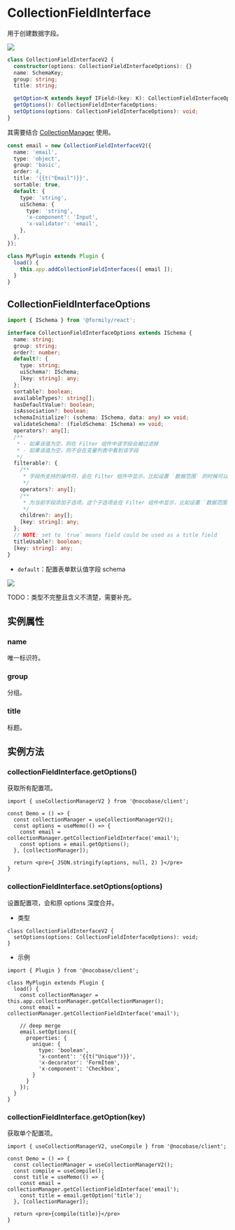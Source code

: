 # CollectionFieldInterface

用于创建数据字段。

![](./images/collection-field-interface.png)

```ts
class CollectionFieldInterfaceV2 {
  constructor(options: CollectionFieldInterfaceOptions): {}
  name: SchemaKey;
  group: string;
  title: string;

  getOption<K extends keyof IField>(key: K): CollectionFieldInterfaceOptions[K]
  getOptions(): CollectionFieldInterfaceOptions;
  setOptions(options: CollectionFieldInterfaceOptions): void;
}
```

其需要结合 [CollectionManager](/core/collection/collection-manager#cmaddcollectionfieldinterfacesinterfaces) 使用。

```ts
const email = new CollectionFieldInterfaceV2({
  name: 'email',
  type: 'object',
  group: 'basic',
  order: 4,
  title: '{{t("Email")}}',
  sortable: true,
  default: {
    type: 'string',
    uiSchema: {
      type: 'string',
      'x-component': 'Input',
      'x-validator': 'email',
    },
  },
});

class MyPlugin extends Plugin {
  load() {
    this.app.addCollectionFieldInterfaces([ email ]);
  }
}
```

## CollectionFieldInterfaceOptions

```ts
import { ISchema } from '@formily/react';

interface CollectionFieldInterfaceOptions extends ISchema {
  name: string;
  group: string;
  order?: number;
  default?: {
    type: string;
    uiSchema?: ISchema;
    [key: string]: any;
  };
  sortable?: boolean;
  availableTypes?: string[];
  hasDefaultValue?: boolean;
  isAssociation?: boolean;
  schemaInitialize?: (schema: ISchema, data: any) => void;
  validateSchema?: (fieldSchema: ISchema) => void;
  operators?: any[];
  /**
   * - 如果该值为空，则在 Filter 组件中该字段会被过滤掉
   * - 如果该值为空，则不会在变量列表中看到该字段
   */
  filterable?: {
    /**
     * 字段所支持的操作符，会在 Filter 组件中显示，比如设置 `数据范围` 的时候可以看见
     */
    operators?: any[];
    /**
     * 为当前字段添加子选项，这个子选项会在 Filter 组件中显示，比如设置 `数据范围` 的时候可以看见
     */
    children?: any[];
    [key: string]: any;
  };
  // NOTE: set to `true` means field could be used as a title field
  titleUsable?: boolean;
  [key: string]: any;
}
```

- `default`：配置表单默认值字段 schema

![](./images/collection-field-interface-form.png)


TODO：类型不完整且含义不清楚，需要补充。

## 实例属性

### name

唯一标识符。

### group

分组。

### title

标题。

## 实例方法

### collectionFieldInterface.getOptions()

获取所有配置项。

```tsx | pure
import { useCollectionManagerV2 } from '@nocobase/client';

const Demo = () => {
  const collectionManager = useCollectionManagerV2();
  const options = useMemo(() => {
    const email = collectionManager.getCollectionFieldInterface('email');
    const options = email.getOptions();
  }, [collectionManager]);

  return <pre>{ JSON.stringify(options, null, 2) }</pre>
}
```

### collectionFieldInterface.setOptions(options)

设置配置项，会和原 options 深度合并。

- 类型

```tsx | pure
class CollectionFieldInterfaceV2 {
  setOptions(options: CollectionFieldInterfaceOptions): void;
}
```

- 示例

```tsx | pure
import { Plugin } from '@nocobase/client';

class MyPlugin extends Plugin {
  load() {
    const collectionManager = this.app.collectionManager.getCollectionManager();
    const email = collectionManager.getCollectionFieldInterface('email');

    // deep merge
    email.setOptions({
      properties: {
        unique: {
          type: 'boolean',
          'x-content': '{{t("Unique")}}',
          'x-decorator': 'FormItem',
          'x-component': 'Checkbox',
        }
      }
    });
  }
}
```

### collectionFieldInterface.getOption(key)

获取单个配置项。

```tsx | pure
import { useCollectionManagerV2, useCompile } from '@nocobase/client';

const Demo = () => {
  const collectionManager = useCollectionManagerV2();
  const compile = useCompile();
  const title = useMemo(() => {
    const email = collectionManager.getCollectionFieldInterface('email');
    const title = email.getOption('title');
  }, [collectionManager]);

  return <pre>{compile(title)}</pre>
}
```
